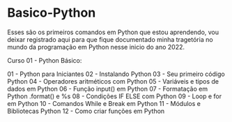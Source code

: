 # Basico-Python
 Esses são os primeiros comandos em Python que estou aprendendo, vou deixar registrado aqui para que fique documentado minha tragetória no mundo da programação em Python nesse inicio do ano 2022.
 
 Curso 01 - Python Básico:

01 - Python para Iniciantes
02 - Instalando Python 
03 - Seu primeiro código Python
04 - Operadores aritméticos com Python
05 - Variáveis e tipos de dados em Python
06 - Função input() em Python
07 - Formatação em Python .format() e %s
08 - Condições IF ELSE com Python
09 - Loop e for em Python
10 - Comandos While e Break em Python
11 - Módulos e Bibliotecas Python
12 - Como criar funções em Python
